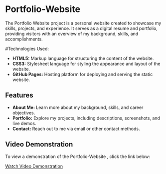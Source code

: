 # Portfolio-Website
The Portfolio Website project is a personal website created to showcase my skills, projects, and experience. It serves as a digital resume and portfolio, providing visitors with an overview of my background, skills, and accomplishments.

#Technologies Used:
- **HTML5:** Markup language for structuring the content of the website.
- **CSS3:** Stylesheet language for styling the appearance and layout of the website.
- **GitHub Pages:** Hosting platform for deploying and serving the static website.

## Features

- **About Me:** Learn more about my background, skills, and career objectives.
- **Portfolio:** Explore my projects, including descriptions, screenshots, and live demos.
- **Contact:** Reach out to me via email or other contact methods.

## Video Demonstration

To view a demonstration of the Portfolio-Website , click the link below:

[Watch Video Demonstration](https://github.com/megha-uv/Portfolio-Website/assets/92623106/fcf2ceb3-8d70-4f5d-8ba5-e7a7362b03a8)



